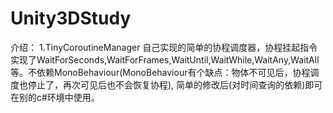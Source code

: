 # Unity3DStudy
介绍：
1.TinyCoroutineManager
   自己实现的简单的协程调度器，协程挂起指令实现了WaitForSeconds,WaitForFrames,WaitUntil,WaitWhile,WaitAny,WaitAll等。不依赖MonoBehaviour(MonoBehaviour有个缺点：物体不可见后，协程调度也停止了，再次可见后也不会恢复协程), 简单的修改后(对时间查询的依赖)即可在别的c#环境中使用。
